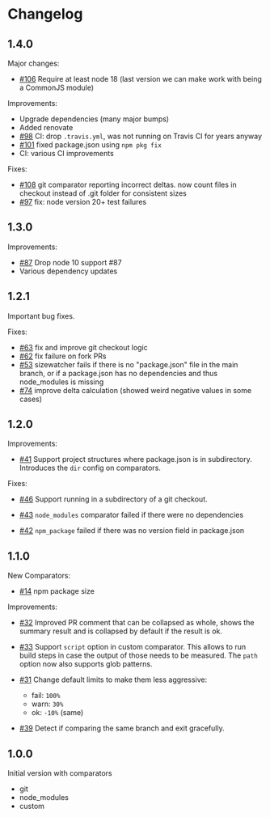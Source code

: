 # Changelog

## 1.4.0

Major changes:

- [#106](https://github.com/adobe/sizewatcher/issues/106) Require at least node 18 (last version we can make work with being a CommonJS module)

Improvements:

- Upgrade dependencies (many major bumps)
- Added renovate
- [#98](https://github.com/adobe/sizewatcher/pull/98) CI: drop `.travis.yml`, was not running on Travis CI for years anyway
- [#101](https://github.com/adobe/sizewatcher/pull/101) fixed package.json using `npm pkg fix`
- CI: various CI improvements

Fixes:

- [#108](https://github.com/adobe/sizewatcher/pull/108)  git comparator reporting incorrect deltas. now count files in checkout instead of .git folder for consistent sizes
- [#97](https://github.com/adobe/sizewatcher/pull/97) fix: node version 20+ test failures

## 1.3.0

Improvements:

- [#87](https://github.com/adobe/sizewatcher/issues/87) Drop node 10 support #87
- Various dependency updates

## 1.2.1

Important bug fixes.

Fixes:

- [#63](https://github.com/adobe/sizewatcher/issues/63) fix and improve git checkout logic
- [#62](https://github.com/adobe/sizewatcher/issues/62) fix failure on fork PRs
- [#53](https://github.com/adobe/sizewatcher/issues/53) sizewatcher fails if there is no "package.json" file in the main branch, or if a package.json has no dependencies and thus node_modules is missing
- [#74](https://github.com/adobe/sizewatcher/issues/74) improve delta calculation (showed weird negative values in some cases)

## 1.2.0

Improvements:

- [#41](https://github.com/adobe/sizewatcher/issues/41) Support project structures where package.json is in subdirectory. Introduces the `dir` config on comparators.

Fixes:

- [#46](https://github.com/adobe/sizewatcher/issues/46) Support running in a subdirectory of a git checkout.

- [#43](https://github.com/adobe/sizewatcher/issues/43) `node_modules` comparator failed if there were no dependencies

- [#42](https://github.com/adobe/sizewatcher/issues/42) `npm_package` failed if there was no version field in package.json

## 1.1.0

New Comparators:

- [#14](https://github.com/adobe/sizewatcher/issues/14) npm package size

Improvements:

- [#32](https://github.com/adobe/sizewatcher/issues/32) Improved PR comment that can be collapsed as whole, shows the summary result and is collapsed by default if the result is ok.

- [#33](https://github.com/adobe/sizewatcher/issues/33) Support `script` option in custom comparator. This allows to run build steps in case the output of those needs to be measured. The `path` option now also supports glob patterns.


- [#31](https://github.com/adobe/sizewatcher/issues/31) Change default limits to make them less aggressive:
  - fail: `100%`
  - warn: `30%`
  - ok: `-10%` (same)

- [#39](https://github.com/adobe/sizewatcher/issues/39) Detect if comparing the same branch and exit gracefully.


## 1.0.0

Initial version with comparators

- git
- node_modules
- custom